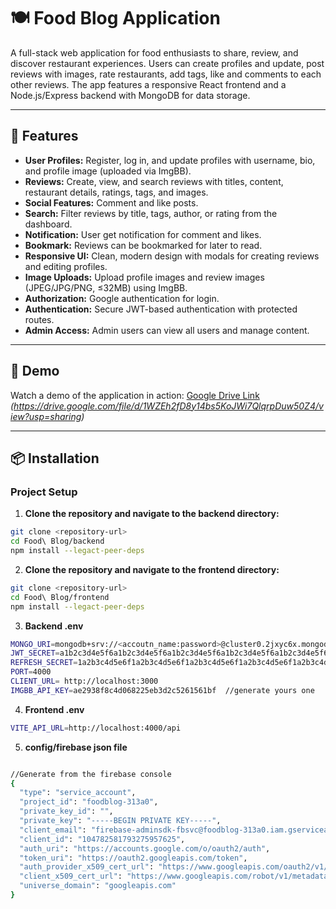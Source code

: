 # 🍽️ Food Blog Application

A full-stack web application for food enthusiasts to share, review, and discover restaurant experiences. Users can create profiles and update, post reviews with images, rate restaurants, add tags, like and comments to each other reviews. The app features a responsive React frontend and a Node.js/Express backend with MongoDB for data storage.

---

## 🚀 Features

- **User Profiles:** Register, log in, and update profiles with username, bio, and profile image (uploaded via ImgBB).
- **Reviews:** Create, view, and search reviews with titles, content, restaurant details, ratings, tags, and images.
- **Social Features:** Comment and like posts.
- **Search:** Filter reviews by title, tags, author, or rating from the dashboard.
- **Notification:** User get notification for comment and likes.
- **Bookmark:** Reviews can be bookmarked for later to read.
- **Responsive UI:** Clean, modern design with modals for creating reviews and editing profiles.
- **Image Uploads:** Upload profile images and review images (JPEG/JPG/PNG, ≤32MB) using ImgBB.
- **Authorization:** Google authentication for login.
- **Authentication:** Secure JWT-based authentication with protected routes.
- **Admin Access:** Admin users can view all users and manage content.

---

## 🎥 Demo

Watch a demo of the application in action: [Google Drive Link](#) *(https://drive.google.com/file/d/1WZEh2fD8y14bs5KoJWi7QlqrpDuw50Z4/view?usp=sharing)*

---

## 📦 Installation

### Project Setup

1. **Clone the repository and navigate to the backend directory:**

```bash
git clone <repository-url>
cd Food\ Blog/backend
npm install --legact-peer-deps
```
2. **Clone the repository and navigate to the frontend directory:**

```bash
git clone <repository-url>
cd Food\ Blog/frontend
npm install --legact-peer-deps
```

3. **Backend .env**

```bash
MONGO_URI=mongodb+srv://<accoutn_name:password>@cluster0.2jxyc6x.mongodb.net/foodblog?retryWrites=true&w=majority&appName=Cluster0
JWT_SECRET=a1b2c3d4e5f6a1b2c3d4e5f6a1b2c3d4e5f6a1b2c3d4e5f6a1b2c3d4e5f6a1b2c3d4e5f6a1b2c3d4e5f6a1b2c3d4e5f6
REFRESH_SECRET=1a2b3c4d5e6f1a2b3c4d5e6f1a2b3c4d5e6f1a2b3c4d5e6f1a2b3c4d5e6f1a2b3c4d5e6f1a2b3c4d5e6f1a2b3c4d5e6f
PORT=4000
CLIENT_URL= http://localhost:3000
IMGBB_API_KEY=ae2938f8c4d068225eb3d2c5261561bf  //generate yours one
```

4. **Frontend .env**

```bash
VITE_API_URL=http://localhost:4000/api
```
5. **config/firebase json file**

```bash

//Generate from the firebase console
{
  "type": "service_account",
  "project_id": "foodblog-313a0",
  "private_key_id": "",
  "private_key": "-----BEGIN PRIVATE KEY-----",
  "client_email": "firebase-adminsdk-fbsvc@foodblog-313a0.iam.gserviceaccount.com",
  "client_id": "104782581793275957625",
  "auth_uri": "https://accounts.google.com/o/oauth2/auth",
  "token_uri": "https://oauth2.googleapis.com/token",
  "auth_provider_x509_cert_url": "https://www.googleapis.com/oauth2/v1/certs",
  "client_x509_cert_url": "https://www.googleapis.com/robot/v1/metadata/x509/firebase-adminsdk-fbsvc%40foodblog-313a0.iam.gserviceaccount.com",
  "universe_domain": "googleapis.com"
}

```


   

